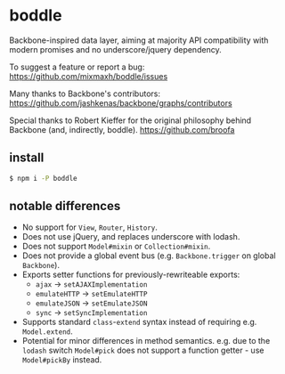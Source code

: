 # boddle

Backbone-inspired data layer, aiming at majority API compatibility with modern promises and no
underscore/jquery dependency.

To suggest a feature or report a bug:
https://github.com/mixmaxh/boddle/issues

Many thanks to Backbone's contributors:
https://github.com/jashkenas/backbone/graphs/contributors

Special thanks to Robert Kieffer for the original philosophy behind Backbone (and, indirectly,
boddle).
https://github.com/broofa

## install

```sh
$ npm i -P boddle
```

## notable differences

- No support for `View`, `Router`, `History`.
- Does not use jQuery, and replaces underscore with lodash.
- Does not support `Model#mixin` or `Collection#mixin`.
- Does not provide a global event bus (e.g. `Backbone.trigger` on global `Backbone`).
- Exports setter functions for previously-rewriteable exports:
  - `ajax` -> `setAJAXImplementation`
  - `emulateHTTP` -> `setEmulateHTTP`
  - `emulateJSON` -> `setEmulateJSON`
  - `sync` -> `setSyncImplementation`
- Supports standard `class`-`extend` syntax instead of requiring e.g. `Model.extend`.
- Potential for minor differences in method semantics. e.g. due to the `lodash` switch `Model#pick` does not support a function getter - use `Model#pickBy` instead.

